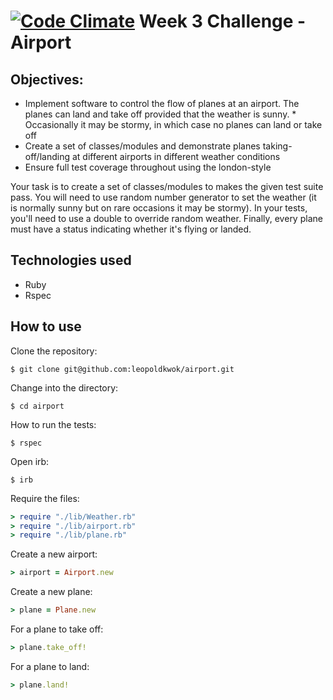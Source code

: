 [![Code Climate](https://codeclimate.com/github/leopoldkwok/airport/badges/gpa.svg)](https://codeclimate.com/github/leopoldkwok/airport)
Week 3 Challenge - Airport
==========================

Objectives:
-----------

* Implement software to control the flow of planes at an airport. The planes can land and take off provided that the weather is sunny. * Occasionally it may be stormy, in which case no planes can land or take off
* Create a set of classes/modules and demonstrate planes taking-off/landing at different airports in different weather conditions
* Ensure full test coverage throughout using the london-style


Your task is to create a set of classes/modules to makes the given test suite pass. You will need to use random number generator to set the weather (it is normally sunny but on rare occasions it may be stormy). In your tests, you'll need to use a double to override random weather. Finally, every plane must have a status indicating whether it's flying or landed.

Technologies used
------------------

* Ruby
* Rspec

How to use
-----------

Clone the repository:

```shell
$ git clone git@github.com:leopoldkwok/airport.git
```

Change into the directory:

```shell
$ cd airport
```


How to run the tests:

```shell
$ rspec
```

Open irb:
```shell
$ irb
```

Require the files:

```ruby
> require "./lib/Weather.rb"
> require "./lib/airport.rb"
> require "./lib/plane.rb"
```

Create a new airport:

```ruby
> airport = Airport.new
```

Create a new plane:

```ruby
> plane = Plane.new
```

For a plane to take off:

```ruby
> plane.take_off!
```

For a plane to land:

```ruby
> plane.land!
```






